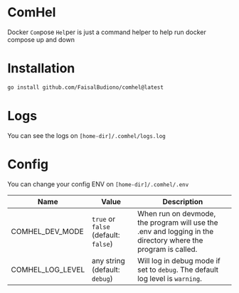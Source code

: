 # ComHel

Docker `Com`pose `Hel`per is just a command helper to help run docker compose up and down

# Installation

```bash
go install github.com/FaisalBudiono/comhel@latest
```

# Logs

You can see the logs on `[home-dir]/.comhel/logs.log`

# Config

You can change your config ENV on `[home-dir]/.comhel/.env`

| Name             | Value                                | Description                                                                                                  |
| ---------------- | ------------------------------------ | ------------------------------------------------------------------------------------------------------------ |
| COMHEL_DEV_MODE  | `true` or `false` (default: `false`) | When run on devmode, the program will use the .env and logging in the directory where the program is called. |
| COMHEL_LOG_LEVEL | any string (default: `debug`)        | Will log in debug mode if set to `debug`. The default log level is `warning`.                                |
